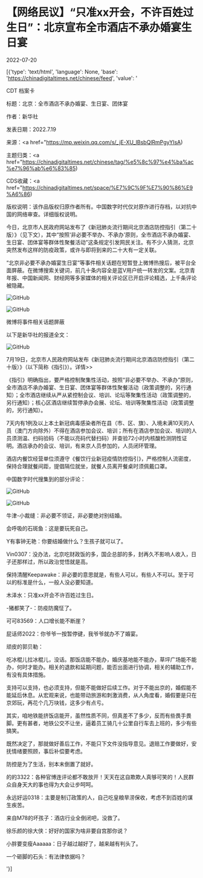# 【网络民议】“只准xx开会，不许百姓过生日”：北京宣布全市酒店不承办婚宴生日宴

2022-07-20

[{'type': 'text/html', 'language': None, 'base': 'https://chinadigitaltimes.net/chinese/feed', 'value': '

CDT 档案卡

标题：北京：全市酒店不承办婚宴、生日宴、团体宴

作者：新华社

发表日期：2022.7.19

来源：<a href="https://mp.weixin.qq.com/s/_jE-XU_lBsbQlRmPgyYIsA)

主题归类：<a href="https://chinadigitaltimes.net/chinese/tag/%e5%8c%97%e4%ba%ac%e7%96%ab%e6%83%85)

CDS收藏：<a href="https://chinadigitaltimes.net/space/%E7%9C%9F%E7%90%86%E9%A6%86)

版权说明：该作品版权归原作者所有。中国数字时代仅对原作进行存档，以对抗中国的网络审查。详细版权说明。





今日，北京市人民政府网站发布了《新冠肺炎流行期间北京酒店防控指引（第二十版）》（见下文），其中“按照‘非必要不举办、不承办’原则，全市酒店不承办婚宴、生日宴、团体宴等群体性聚餐活动”这条规定引发网民关注。有不少人猜测，北京突然发布这样的防疫政策，或许与即将到来的二十大有一定关联。

“北京非必要不承办婚宴生日宴”等事件相关话题在短暂登上微博热搜后，被平台全面屏蔽。在微博搜索关键词，前几十条内容全是蓝V用户统一转发的文案。北京青年报、中国新闻网、财经网等多家媒体的相关评论区已开启评论精选，上千条评论被隐藏。

![GitHub](https://chinadigitaltimes.net/chinese/files/2022/07/post-684545-62d7852239efe.png)

![GitHub](https://chinadigitaltimes.net/chinese/files/2022/07/post-684545-62d785229e461.png)

微博将事件相关话题屏蔽

以下是新华社的报道全文：

![GitHub](https://chinadigitaltimes.net/chinese/files/2022/07/post-684545-62d78522a9198.png)

7月19日，北京市人民政府网站发布《新冠肺炎流行期间北京酒店防控指引（第二十版）》（以下简称《指引》）。详情&gt;&gt;

《指引》明确指出，要严格控制聚集性活动，按照“非必要不举办、不承办”原则，全市酒店不承办婚宴、生日宴、团体宴等群体性聚餐活动（政策调整的，另行通知）；全市酒店继续从严从紧控制会议、培训、论坛等聚集性活动（政策调整的，另行通知）；核心区酒店继续暂停承办会展、论坛、培训等聚集性活动（政策调整的，另行通知）。

7天内有1例及以上本土新冠病毒感染者所在县（市、区、旗）、入境未满10天的人员（澳门方向除外）不得在酒店参加会议、培训；所有在酒店参加会议、培训的人员须测温、扫码验码（不能以亮码代替扫码）并查验72小时内核酸检测阴性证明。酒店承办的会议、培训，有来京人员参加的，人员闭环管理。

酒店内餐饮经营单位须遵守《餐饮行业新冠疫情防控指引》，严格控制人流密度，保持合理就餐间距，提倡隔位就坐，就餐人员离开餐桌时须佩戴口罩。



中国数字时代搜集到的部分评论：



![GitHub](https://chinadigitaltimes.net/chinese/files/2022/07/post-684545-62d78522d7a26.png)

![GitHub](https://chinadigitaltimes.net/chinese/files/2022/07/image-1658288734811.png)

牛津-小裁缝：非必要不领证，非必要绝对别结婚。

会呼吸的石斑鱼：这是要玩死自己。

Y有事钟无艳：你要结婚做什么？生孩子就可以了。

Vin0307：没办法，北京吃财政饭的多，国企总部的多，封再久不影响人收入，日子还那样过，所以政治觉悟就是高。

保持清醒Keepawake：非必要的意思就是，有些人可以，有些人不可以。至于可以的标准是什么，一般人没必要知道。

木泽水：只准xx开会不许百姓过生日。

-猪都笑了-：防疫防魔怔了。

可可83569：人口增长能不断崖？

屁话师2022：你爷爷一按暂停键，我爷爷就办不了婚宴。

顽皮的郭贝勒：

吃冰棍儿拉冰棍儿，没话。那饭店能不能办，婚庆基地能不能办，草坪广场能不能办，何时才能办。相关的退款和延期问题，能否出面进行协调，相关的辅助工作，有没有具体措施。

支持可以支持，也必须支持，但能不能做好后续工作。对于不能出京的，婚假能不能延后休息。从宏观来说，也能带动旅游和刺激消费，从人角度看，婚假要是只在京郊玩，再花个几万块钱，这多少有点亏。

其实，咱地铁能挤饭店能开，虽然性质不同，但真差不了多少，反而有些畏手畏脚。更有甚者，地铁公交不让坐，逼着员工骑几十公里自行车去上班的，多少有些搞笑。

既然决定了，那就做好善后工作，不能只下文件没指导意见。退赔工作要做好，安抚情绪要照顾，事后补偿要考虑。

防控是为了生活，别本末倒置了就好。

的的3322：各种官博连评论都不敢放开！天天在这自欺欺人真够可笑的！人民群众自身天大的事也得为大会让步呵呵。

永远好运0318：主要是制订政策的人，自己吃皇粮旱涝保收，考虑不到百姓的谋生疾苦。

来自M78的坏孩子：酒店行业全倒闭吧，没救了。

徐乐颜的徐大侠：好好的国家为啥非要自宫那你说？

小胖要变瘦Aaaaaa：日子越过越好了，越来越有判头了。

一个砸脚的石头：有法律依据吗？

'}]